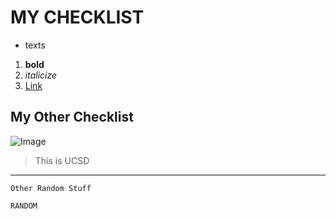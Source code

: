 # MY CHECKLIST
* texts
1. **bold**
2. _italicize_
3. [Link](https://google.com)

## My Other Checklist
![Image](https://ucsdnews.ucsd.edu/news_uploads/Resized_Geisel_Library_08.31.jpg)
> This is UCSD
***
`Other Random Stuff`
```
RANDOM
```
